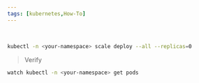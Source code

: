 ```yaml
---
tags: [kubernetes,How-To]
---
```


</br>

```bash ln:False
kubectl -n <your-namespace> scale deploy --all --replicas=0
```

> Verify

```bash ln:False
watch kubectl -n <your-namespace> get pods
```